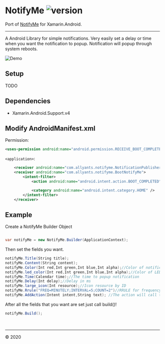 # NotifyMe ![version](https://img.shields.io/badge/original-v1.0.1-brightgreen.svg?style=flat)

<!--[![NuGet Badge](https://buildstats.info/nuget/AndroidAboutPage)](https://www.nuget.org/packages/AndroidAboutPage/)-->

Port of [NotifyMe](https://github.com/jakebonk/NotifyMe) for Xamarin.Android.

---

A Android Library for simple notifications. Very easily set a delay or time when you want the notification to popup. Notification will popup through system reboots.

![Demo](https://thumbs.gfycat.com/DishonestPlushBlacklab-size_restricted.gif)

## Setup

TODO

<!--Grab the latest version from NuGet

> Install-Package AndroidAboutPage-->

## Dependencies

* Xamarin.Android.Support.v4

## Modify AndroidManifest.xml

Permission:

```xml
<uses-permission android:name="android.permission.RECEIVE_BOOT_COMPLETED" />
```

`<application>`:

```xml
    <receiver android:name="com.allyants.notifyme.NotificationPublisher" />
    <receiver android:name="com.allyants.notifyme.BootNotifyMe">
        <intent-filter>
            <action android:name="android.intent.action.BOOT_COMPLETED" />

            <category android:name="android.intent.category.HOME" />
        </intent-filter>
    </receiver>
```

## Example

Create a NotifyMe Builder Object

```cs

var notifyMe = new NotifyMe.Builder(ApplicationContext);

```

Then set the fields you want.

```cs
notifyMe.Title(String title);
notifyMe.Content(String content);
notifyMe.Color(Int red,Int green,Int blue,Int alpha);//Color of notification header
notifyMe.led_color(Int red,Int green,Int blue,Int alpha);//Color of LED when notification pops up
notifyMe.Time(Calendar time);//The time to popup notification
notifyMe.Delay(Int delay);//Delay in ms
notifyMe.large_icon(Int resource);//Icon resource by ID
notifyMe.Rrule("FREQ=MINUTELY;INTERVAL=5;COUNT=2")//RRULE for frequency of notification
notifyMe.AddAction(Intent intent,String text); //The action will call the intent when pressed
```

After all the fields that you want are set just call build()!

```cs
notifyMe.Build();
```

&nbsp;

---

&copy; 2020
